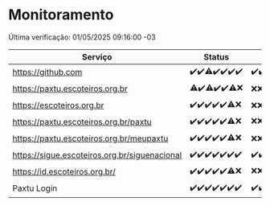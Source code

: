 # Monitoramento

Última verificação: 01/05/2025 09:16:00 -03

|Serviço|Status|Últimas 24h|
|---|---|---|
|https://github.com|<span title="2025-04-24: OK=23">✔️</span><span title="2025-04-25: OK=23">✔️</span><span title="2025-04-26: OK=22, Falhas=1">⚠️</span><span title="2025-04-27: OK=23">✔️</span><span title="2025-04-28: OK=22">✔️</span><span title="2025-04-29: OK=23">✔️</span><span title="2025-04-30: OK=11">✔️</span>|<span title="30/04/2025 09:17:00 -03 : 200">✔️</span><span title="30/04/2025 10:20:00 -03 : 200">✔️</span><span title="30/04/2025 11:09:00 -03 : 200">✔️</span><span title="30/04/2025 12:10:00 -03 : 200">✔️</span><span title="30/04/2025 13:11:00 -03 : 200">✔️</span><span title="30/04/2025 14:08:00 -03 : 200">✔️</span><span title="30/04/2025 15:12:00 -03 : 200">✔️</span><span title="30/04/2025 16:07:00 -03 : 200">✔️</span><span title="30/04/2025 17:10:00 -03 : 200">✔️</span><span title="30/04/2025 18:08:00 -03 : 200">✔️</span><span title="30/04/2025 19:08:00 -03 : 200">✔️</span><span title="30/04/2025 20:09:00 -03 : 200">✔️</span><span title="30/04/2025 21:52:00 -03 : 200">✔️</span><span title="30/04/2025 23:41:00 -03 : 200">✔️</span><span title="01/05/2025 00:39:00 -03 : 200">✔️</span><span title="01/05/2025 01:15:00 -03 : 200">✔️</span><span title="01/05/2025 02:10:00 -03 : 200">✔️</span><span title="01/05/2025 03:14:00 -03 : 200">✔️</span><span title="01/05/2025 04:10:00 -03 : 200">✔️</span><span title="01/05/2025 05:12:00 -03 : 200">✔️</span><span title="01/05/2025 06:09:00 -03 : 200">✔️</span><span title="01/05/2025 07:10:00 -03 : 200">✔️</span><span title="01/05/2025 08:07:00 -03 : 200">✔️</span><span title="01/05/2025 09:16:00 -03 : 200">✔️</span>|
|https://paxtu.escoteiros.org.br|<span title="2025-04-24: OK=22, Falhas=1">⚠️</span><span title="2025-04-25: OK=23">✔️</span><span title="2025-04-26: OK=22, Falhas=1">⚠️</span><span title="2025-04-27: OK=23">✔️</span><span title="2025-04-28: OK=22">✔️</span><span title="2025-04-29: OK=21, Falhas=2">⚠️</span><span title="2025-04-30: Falhas=11">❌</span>|<span title="30/04/2025 09:17:00 -03 : 403">❌</span><span title="30/04/2025 10:20:00 -03 : 403">❌</span><span title="30/04/2025 11:09:00 -03 : 403">❌</span><span title="30/04/2025 12:10:00 -03 : 403">❌</span><span title="30/04/2025 13:11:00 -03 : 403">❌</span><span title="30/04/2025 14:08:00 -03 : 403">❌</span><span title="30/04/2025 15:12:00 -03 : 403">❌</span><span title="30/04/2025 16:07:00 -03 : 403">❌</span><span title="30/04/2025 17:10:00 -03 : 403">❌</span><span title="30/04/2025 18:08:00 -03 : 403">❌</span><span title="30/04/2025 19:08:00 -03 : 403">❌</span><span title="30/04/2025 20:09:00 -03 : 403">❌</span><span title="30/04/2025 21:52:00 -03 : 403">❌</span><span title="30/04/2025 23:41:00 -03 : 403">❌</span><span title="01/05/2025 00:39:00 -03 : 403">❌</span><span title="01/05/2025 01:15:00 -03 : 403">❌</span><span title="01/05/2025 02:10:00 -03 : 403">❌</span><span title="01/05/2025 03:14:00 -03 : 403">❌</span><span title="01/05/2025 04:10:00 -03 : 403">❌</span><span title="01/05/2025 05:12:00 -03 : 403">❌</span><span title="01/05/2025 06:09:00 -03 : 403">❌</span><span title="01/05/2025 07:10:00 -03 : 403">❌</span><span title="01/05/2025 08:07:00 -03 : 403">❌</span><span title="01/05/2025 09:16:00 -03 : 403">❌</span>|
|https://escoteiros.org.br|<span title="2025-04-24: OK=23">✔️</span><span title="2025-04-25: OK=23">✔️</span><span title="2025-04-26: OK=23">✔️</span><span title="2025-04-27: OK=23">✔️</span><span title="2025-04-28: OK=22">✔️</span><span title="2025-04-29: OK=22, Falhas=1">⚠️</span><span title="2025-04-30: Falhas=11">❌</span>|<span title="30/04/2025 09:17:00 -03 : 403">❌</span><span title="30/04/2025 10:20:00 -03 : 403">❌</span><span title="30/04/2025 11:09:00 -03 : 403">❌</span><span title="30/04/2025 12:10:00 -03 : 403">❌</span><span title="30/04/2025 13:11:00 -03 : 403">❌</span><span title="30/04/2025 14:08:00 -03 : 403">❌</span><span title="30/04/2025 15:12:00 -03 : 403">❌</span><span title="30/04/2025 16:07:00 -03 : 403">❌</span><span title="30/04/2025 17:10:00 -03 : 403">❌</span><span title="30/04/2025 18:08:00 -03 : 403">❌</span><span title="30/04/2025 19:08:00 -03 : 403">❌</span><span title="30/04/2025 20:09:00 -03 : 403">❌</span><span title="30/04/2025 21:52:00 -03 : 403">❌</span><span title="30/04/2025 23:41:00 -03 : 403">❌</span><span title="01/05/2025 00:39:00 -03 : 403">❌</span><span title="01/05/2025 01:15:00 -03 : 403">❌</span><span title="01/05/2025 02:10:00 -03 : 403">❌</span><span title="01/05/2025 03:14:00 -03 : 403">❌</span><span title="01/05/2025 04:10:00 -03 : 403">❌</span><span title="01/05/2025 05:12:00 -03 : 403">❌</span><span title="01/05/2025 06:09:00 -03 : 403">❌</span><span title="01/05/2025 07:10:00 -03 : 403">❌</span><span title="01/05/2025 08:07:00 -03 : 403">❌</span><span title="01/05/2025 09:16:00 -03 : 403">❌</span>|
|https://paxtu.escoteiros.org.br/paxtu|<span title="2025-04-24: OK=23">✔️</span><span title="2025-04-25: OK=23">✔️</span><span title="2025-04-26: OK=23">✔️</span><span title="2025-04-27: OK=23">✔️</span><span title="2025-04-28: OK=22">✔️</span><span title="2025-04-29: OK=22, Falhas=1">⚠️</span><span title="2025-04-30: Falhas=11">❌</span>|<span title="30/04/2025 09:17:00 -03 : 403">❌</span><span title="30/04/2025 10:20:00 -03 : 403">❌</span><span title="30/04/2025 11:09:00 -03 : 403">❌</span><span title="30/04/2025 12:10:00 -03 : 403">❌</span><span title="30/04/2025 13:11:00 -03 : 403">❌</span><span title="30/04/2025 14:08:00 -03 : 403">❌</span><span title="30/04/2025 15:12:00 -03 : 403">❌</span><span title="30/04/2025 16:07:00 -03 : 403">❌</span><span title="30/04/2025 17:10:00 -03 : 403">❌</span><span title="30/04/2025 18:08:00 -03 : 403">❌</span><span title="30/04/2025 19:08:00 -03 : 403">❌</span><span title="30/04/2025 20:09:00 -03 : 403">❌</span><span title="30/04/2025 21:52:00 -03 : 403">❌</span><span title="30/04/2025 23:41:00 -03 : 403">❌</span><span title="01/05/2025 00:39:00 -03 : 403">❌</span><span title="01/05/2025 01:15:00 -03 : 403">❌</span><span title="01/05/2025 02:10:00 -03 : 403">❌</span><span title="01/05/2025 03:14:00 -03 : 403">❌</span><span title="01/05/2025 04:10:00 -03 : 403">❌</span><span title="01/05/2025 05:12:00 -03 : 403">❌</span><span title="01/05/2025 06:09:00 -03 : 403">❌</span><span title="01/05/2025 07:10:00 -03 : 403">❌</span><span title="01/05/2025 08:07:00 -03 : 200">✔️</span><span title="01/05/2025 09:16:00 -03 : 200">✔️</span>|
|https://paxtu.escoteiros.org.br/meupaxtu|<span title="2025-04-24: OK=23">✔️</span><span title="2025-04-25: OK=23">✔️</span><span title="2025-04-26: OK=23">✔️</span><span title="2025-04-27: OK=23">✔️</span><span title="2025-04-28: OK=22">✔️</span><span title="2025-04-29: OK=22, Falhas=1">⚠️</span><span title="2025-04-30: Falhas=11">❌</span>|<span title="30/04/2025 09:17:00 -03 : 403">❌</span><span title="30/04/2025 10:20:00 -03 : 403">❌</span><span title="30/04/2025 11:09:00 -03 : 403">❌</span><span title="30/04/2025 12:10:00 -03 : 403">❌</span><span title="30/04/2025 13:11:00 -03 : 403">❌</span><span title="30/04/2025 14:08:00 -03 : 403">❌</span><span title="30/04/2025 15:12:00 -03 : 403">❌</span><span title="30/04/2025 16:07:00 -03 : 403">❌</span><span title="30/04/2025 17:10:00 -03 : 403">❌</span><span title="30/04/2025 18:08:00 -03 : 403">❌</span><span title="30/04/2025 19:08:00 -03 : 403">❌</span><span title="30/04/2025 20:09:00 -03 : 403">❌</span><span title="30/04/2025 21:52:00 -03 : 403">❌</span><span title="30/04/2025 23:41:00 -03 : 403">❌</span><span title="01/05/2025 00:39:00 -03 : 403">❌</span><span title="01/05/2025 01:15:00 -03 : 403">❌</span><span title="01/05/2025 02:10:00 -03 : 403">❌</span><span title="01/05/2025 03:14:00 -03 : 403">❌</span><span title="01/05/2025 04:10:00 -03 : 403">❌</span><span title="01/05/2025 05:12:00 -03 : 403">❌</span><span title="01/05/2025 06:09:00 -03 : 403">❌</span><span title="01/05/2025 07:10:00 -03 : 403">❌</span><span title="01/05/2025 08:07:00 -03 : 403">❌</span><span title="01/05/2025 09:16:00 -03 : 403">❌</span>|
|https://sigue.escoteiros.org.br/siguenacional|<span title="2025-04-24: OK=23">✔️</span><span title="2025-04-25: OK=23">✔️</span><span title="2025-04-26: OK=23">✔️</span><span title="2025-04-27: OK=23">✔️</span><span title="2025-04-28: OK=22">✔️</span><span title="2025-04-29: OK=23">✔️</span><span title="2025-04-30: OK=11">✔️</span>|<span title="30/04/2025 09:17:00 -03 : 200">✔️</span><span title="30/04/2025 10:20:00 -03 : 200">✔️</span><span title="30/04/2025 11:09:00 -03 : 200">✔️</span><span title="30/04/2025 12:10:00 -03 : 200">✔️</span><span title="30/04/2025 13:11:00 -03 : 200">✔️</span><span title="30/04/2025 14:08:00 -03 : 200">✔️</span><span title="30/04/2025 15:12:00 -03 : 200">✔️</span><span title="30/04/2025 16:07:00 -03 : 200">✔️</span><span title="30/04/2025 17:10:00 -03 : 200">✔️</span><span title="30/04/2025 18:08:00 -03 : 200">✔️</span><span title="30/04/2025 19:08:00 -03 : 200">✔️</span><span title="30/04/2025 20:09:00 -03 : 200">✔️</span><span title="30/04/2025 21:52:00 -03 : 200">✔️</span><span title="30/04/2025 23:41:00 -03 : 200">✔️</span><span title="01/05/2025 00:39:00 -03 : 200">✔️</span><span title="01/05/2025 01:15:00 -03 : 200">✔️</span><span title="01/05/2025 02:10:00 -03 : 200">✔️</span><span title="01/05/2025 03:14:00 -03 : 200">✔️</span><span title="01/05/2025 04:10:00 -03 : 200">✔️</span><span title="01/05/2025 05:12:00 -03 : 200">✔️</span><span title="01/05/2025 06:09:00 -03 : 200">✔️</span><span title="01/05/2025 07:10:00 -03 : 200">✔️</span><span title="01/05/2025 08:07:00 -03 : 200">✔️</span><span title="01/05/2025 09:16:00 -03 : 200">✔️</span>|
|https://id.escoteiros.org.br/|<span title="2025-04-24: OK=23">✔️</span><span title="2025-04-25: OK=23">✔️</span><span title="2025-04-26: OK=23">✔️</span><span title="2025-04-27: OK=23">✔️</span><span title="2025-04-28: OK=22">✔️</span><span title="2025-04-29: OK=22, Falhas=1">⚠️</span><span title="2025-04-30: Falhas=11">❌</span>|<span title="30/04/2025 09:17:00 -03 : 403">❌</span><span title="30/04/2025 10:20:00 -03 : 403">❌</span><span title="30/04/2025 11:09:00 -03 : 403">❌</span><span title="30/04/2025 12:10:00 -03 : 403">❌</span><span title="30/04/2025 13:11:00 -03 : 403">❌</span><span title="30/04/2025 14:08:00 -03 : 403">❌</span><span title="30/04/2025 15:12:00 -03 : 403">❌</span><span title="30/04/2025 16:07:00 -03 : 403">❌</span><span title="30/04/2025 17:10:00 -03 : 403">❌</span><span title="30/04/2025 18:08:00 -03 : 403">❌</span><span title="30/04/2025 19:08:00 -03 : 403">❌</span><span title="30/04/2025 20:09:00 -03 : 403">❌</span><span title="30/04/2025 21:52:00 -03 : 403">❌</span><span title="30/04/2025 23:41:00 -03 : 403">❌</span><span title="01/05/2025 00:39:00 -03 : 403">❌</span><span title="01/05/2025 01:15:00 -03 : 403">❌</span><span title="01/05/2025 02:10:00 -03 : 403">❌</span><span title="01/05/2025 03:14:00 -03 : 403">❌</span><span title="01/05/2025 04:10:00 -03 : 403">❌</span><span title="01/05/2025 05:12:00 -03 : 403">❌</span><span title="01/05/2025 06:09:00 -03 : 403">❌</span><span title="01/05/2025 07:10:00 -03 : 403">❌</span><span title="01/05/2025 08:07:00 -03 : 403">❌</span><span title="01/05/2025 09:16:00 -03 : 200">✔️</span>|
|Paxtu Login|<span title="2025-04-24: OK=23">✔️</span><span title="2025-04-25: OK=23">✔️</span><span title="2025-04-26: OK=23">✔️</span><span title="2025-04-27: OK=23">✔️</span><span title="2025-04-28: OK=22">✔️</span><span title="2025-04-29: OK=23">✔️</span><span title="2025-04-30: OK=11">✔️</span>|<span title="30/04/2025 09:17:00 -03 : 200">✔️</span><span title="30/04/2025 10:20:00 -03 : 200">✔️</span><span title="30/04/2025 11:09:00 -03 : 200">✔️</span><span title="30/04/2025 12:10:00 -03 : 200">✔️</span><span title="30/04/2025 13:11:00 -03 : 200">✔️</span><span title="30/04/2025 14:08:00 -03 : 200">✔️</span><span title="30/04/2025 15:12:00 -03 : 200">✔️</span><span title="30/04/2025 16:07:00 -03 : 200">✔️</span><span title="30/04/2025 17:10:00 -03 : 200">✔️</span><span title="30/04/2025 18:08:00 -03 : 200">✔️</span><span title="30/04/2025 19:08:00 -03 : 200">✔️</span><span title="30/04/2025 20:09:00 -03 : 200">✔️</span><span title="30/04/2025 21:52:00 -03 : 200">✔️</span><span title="30/04/2025 23:41:00 -03 : 200">✔️</span><span title="01/05/2025 00:39:00 -03 : 200">✔️</span><span title="01/05/2025 01:15:00 -03 : 200">✔️</span><span title="01/05/2025 02:10:00 -03 : 200">✔️</span><span title="01/05/2025 03:14:00 -03 : 200">✔️</span><span title="01/05/2025 04:10:00 -03 : 200">✔️</span><span title="01/05/2025 05:12:00 -03 : 200">✔️</span><span title="01/05/2025 06:09:00 -03 : 200">✔️</span><span title="01/05/2025 07:10:00 -03 : 200">✔️</span><span title="01/05/2025 08:07:00 -03 : 200">✔️</span><span title="01/05/2025 09:16:00 -03 : 200">✔️</span>|
